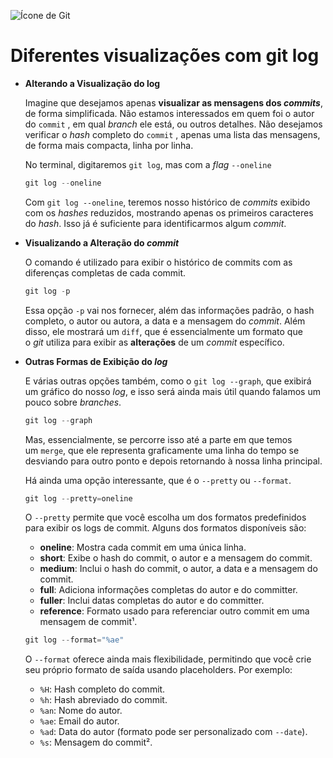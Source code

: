 ![Ícone de Git](https://img.icons8.com/?size=100&id=20906&format=png&color=000000)

# Diferentes visualizações com git log

- **Alterando a Visualização do log**
    
    Imagine que desejamos apenas **visualizar as mensagens dos *commits***, de forma simplificada. Não estamos interessados em quem foi o autor do `commit` , em qual *branch* ele está, ou outros detalhes. Não desejamos verificar o *hash* completo do `commit` , apenas uma lista das mensagens, de forma mais compacta, linha por linha.
    
    No terminal, digitaremos `git log`, mas com a *flag* `--oneline`
    
    ```powershell
    git log --oneline
    ```
    
    Com `git log --oneline`, teremos nosso histórico de *commits* exibido com os *hashes* reduzidos, mostrando apenas os primeiros caracteres do *hash*. Isso já é suficiente para identificarmos algum *commit*.
    
- **Visualizando a Alteração do *commit***
    
    O comando é utilizado para exibir o histórico de commits com as diferenças completas de cada commit.
    
    ```powershell
    git log -p
    ```
    
    Essa opção `-p` vai nos fornecer, além das informações padrão, o hash completo, o autor ou autora, a data e a mensagem do *commit*. Além disso, ele mostrará um `diff`, que é essencialmente um formato que o *git* utiliza para exibir as **alterações** de um *commit* específico.
    
- **Outras Formas de Exibição do *log***
    
    E várias outras opções também, como o `git log --graph`, que exibirá um gráfico do nosso *log*, e isso será ainda mais útil quando falamos um pouco sobre *branches*.
  ```powershell
  git log --graph
  ```
    Mas, essencialmente, se percorre isso até a parte em que temos um `merge`, que ele representa graficamente uma linha do tempo se desviando para outro ponto e depois retornando à nossa linha principal.
    
    Há ainda uma opção interessante, que é o `--pretty` ou `--format`.
    
    ```powershell
    git log --pretty=oneline
    ```
    
  O `--pretty` permite que você escolha um dos formatos predefinidos para exibir os logs de commit. Alguns dos formatos disponíveis são:
    - **oneline**: Mostra cada commit em uma única linha.
    - **short**: Exibe o hash do commit, o autor e a mensagem do commit.
    - **medium**: Inclui o hash do commit, o autor, a data e a mensagem do commit.
    - **full**: Adiciona informações completas do autor e do committer.
    - **fuller**: Inclui datas completas do autor e do committer.
    - **reference**: Formato usado para referenciar outro commit em uma mensagem de commit¹.
      
    ```powershell
    git log --format="%ae"
    ```
  O `--format` oferece ainda mais flexibilidade, permitindo que você crie seu próprio formato de saída usando placeholders. Por exemplo:
    - `%H`: Hash completo do commit.
    - `%h`: Hash abreviado do commit.
    - `%an`: Nome do autor.
    - `%ae`: Email do autor.
    - `%ad`: Data do autor (formato pode ser personalizado com `--date`).
    - `%s`: Mensagem do commit².
